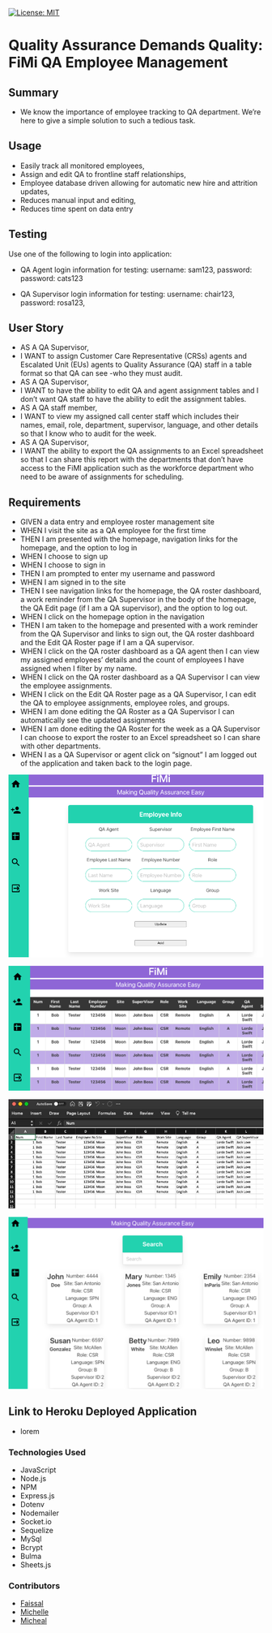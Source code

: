 [![License: MIT](https://img.shields.io/static/v1?label=license&message=MIT&color=green)](https://opensource.org/licenses/MIT)

# Quality Assurance Demands Quality: FiMi QA Employee Management

## Summary

- We know the importance of employee tracking to QA department. We’re here to give a simple solution to such a tedious task.

## Usage

- Easily track all monitored employees,
- Assign and edit QA to frontline staff relationships,
- Employee database driven allowing for automatic new hire and attrition updates,
- Reduces manual input and editing,
- Reduces time spent on data entry

## Testing

Use one of the following to login into application:

- QA Agent login information for testing:
  username: sam123,
  password: password: cats123

- QA Supervisor login information for testing:
  username: chair123,
  password: rosa123,

## User Story

- AS A QA Supervisor,
- I WANT to assign Customer Care Representative (CRSs) agents and Escalated Unit (EUs) agents to Quality Assurance (QA) staff in a table format so that QA can see -who they must audit.
- AS A QA Supervisor,
- I WANT to have the ability to edit QA and agent assignment tables and I don’t want QA staff to have the ability to edit the assignment tables.
- AS A QA staff member,
- I WANT to view my assigned call center staff which includes their names, email, role, department, supervisor, language, and other details so that I know who to audit for the week.
- AS A QA Supervisor,
- I WANT the ability to export the QA assignments to an Excel spreadsheet so that I can share this report with the departments that don’t have access to the FiMI application such as the workforce department who need to be aware of assignments for scheduling.

## Requirements

- GIVEN a data entry and employee roster management site
- WHEN I visit the site as a QA employee for the first time
- THEN I am presented with the homepage, navigation links for the homepage, and the option to log in
- WHEN I choose to sign up
- WHEN I choose to sign in
- THEN I am prompted to enter my username and password
- WHEN I am signed in to the site
- THEN I see navigation links for the homepage, the QA roster dashboard, a work reminder from the QA Supervisor in the body of the homepage, the QA Edit page (if I am a QA supervisor), and the option to log out.
- WHEN I click on the homepage option in the navigation
- THEN I am taken to the homepage and presented with a work reminder from the QA Supervisor and links to sign out, the QA roster dashboard and the Edit QA Roster page if I am a QA supervisor.
- WHEN I click on the QA roster dashboard as a QA agent then I can view my assigned employees’ details and the count of employees I have assigned when I filter by my name.
- WHEN I click on the QA roster dashboard as a QA Supervisor I can view the employee assignments.
- WHEN I click on the Edit QA Roster page as a QA Supervisor, I can edit the QA to employee assignments, employee roles, and groups.
- WHEN I am done editing the QA Roster as a QA Supervisor I can automatically see the updated assignments
- WHEN I am done editing the QA Roster for the week as a QA Supervisor I can choose to export the roster to an Excel spreadsheet so I can share with other departments.
- WHEN I as a QA Supervisor or agent click on “signout” I am logged out of the application and taken back to the login page.

![screenshot of edit screen](/images/editemp.jpeg)

![screenshot of full QA roster](/images/spreadsheet.jpeg)

![screenshot of export](/images/export.jpeg)

![screenshot of search screen](/images/search.jpeg)

## Link to Heroku Deployed Application

- lorem

### Technologies Used

- JavaScript
- Node.js
- NPM
- Express.js
- Dotenv
- Nodemailer
- Socket.io
- Sequelize
- MySql
- Bcrypt
- Bulma
- Sheets.js

### Contributors

- [Faissal](https://github.com/Jiryeah)
- [Michelle](https://github.com/MichValenz)
- [Micheal](https://github.com/94r0372189547389)
